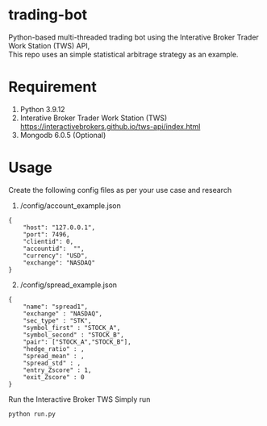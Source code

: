 # trading-bot
Python-based multi-threaded trading bot using the Interative Broker Trader Work Station (TWS) API,  
This repo uses an simple statistical arbitrage strategy as an example.

# Requirement

1. Python 3.9.12
2. Interative Broker Trader Work Station (TWS) <br/>
https://interactivebrokers.github.io/tws-api/index.html
3. Mongodb 6.0.5 (Optional)

# Usage

Create the following config files as per your use case and research

1. /config/account_example.json
```
{
    "host": "127.0.0.1",                                         
    "port": 7496,                                                 
    "clientid": 0,                                                  
    "accountid":  "",
    "currency": "USD",
    "exchange": "NASDAQ"
}       
```

2. /config/spread_example.json
```
{
    "name": "spread1",
    "exchange" : "NASDAQ",
    "sec_type" : "STK",
    "symbol_first" : "STOCK_A",
    "symbol_second" : "STOCK_B",
    "pair": ["STOCK_A","STOCK_B"],
    "hedge_ratio" : ,                                                                 
    "spread_mean" : ,                         
    "spread_std" : , 
    "entry_Zscore" : 1,
    "exit_Zscore" : 0
}     
```
Run the Interactive Broker TWS
Simply run
```
python run.py
```
